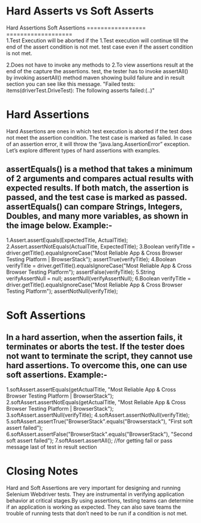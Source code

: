 Hard Asserts vs Soft Asserts
==============================
 Hard Assertions	                                        Soft Assertions
=================                                         ===================  
1.Test Execution will be aborted if the       1.Test execution will continue till the end of the 
  assert condition is not met.	                test case even if the assert condition is not met.
                                          
2.Does not have to invoke any methods to      2.To view assertions result at the end of the
  capture the assertions.	                    test, the tester has to invoke assertAll()
                                                by invoking assertAll() method maven showing build
                                                failure and in result section you can see like this 
                                                message.
                                                "Failed tests:   items(driverTest.DriveTest): 
                                                The following asserts failed:(..)"
                                            
Hard Assertions
===============
Hard Assertions are ones in which test execution is aborted if the test does not meet the assertion 
condition. The test case is marked as failed. In case of an assertion error, it will throw the 
“java.lang.AssertionError” exception.
Let’s explore different types of hard assertions with examples.

assertEquals() is a method that takes a minimum of 2 arguments and compares actual results with 
expected results. If both match, the assertion is passed, and the test case is marked as passed. 
assertEquals() can compare Strings, Integers, Doubles, and many more variables, as shown in the 
image below.
Example:-
-------
1.Assert.assertEquals(ExpectedTitle, ActualTitle);
2.Assert.assertNotEquals(ActualTitle, ExpectedTitle);
3.Boolean verifyTitle = driver.getTitle().equalsIgnoreCase("Most Reliable App & Cross Browser Testing     Platform | BrowserStack");
assertTrue(verifyTitle);
4.Boolean verifyTitle = driver.getTitle().equalsIgnoreCase("Most Reliable App & Cross Browser Testing Platform");
assertFalse(verifyTitle);
5.String verifyAssertNull = null;
assertNull(verifyAssertNull);
6.Boolean verifyTitle = driver.getTitle().equalsIgnoreCase("Most Reliable App & Cross Browser Testing Platform");
assertNotNull(verifyTitle);

Soft Assertions
================
In a hard assertion, when the assertion fails, it terminates or aborts the test. If the tester does not want to terminate the script, they cannot use hard assertions. To overcome this, one can use soft assertions.
Example:-
-------
1.softAssert.assertEquals(getActualTitle, "Most Reliable App & Cross Browser Testing Platform | BrowserStack");
2.softAssert.assertNotEquals(getActualTitle, "Most Reliable App & Cross Browser Testing Platform | BrowserStack");
3.softAssert.assertNull(verifyTitle);
4.softAssert.assertNotNull(verifyTitle);
5.softAssert.assertTrue("BrowserStack".equals("Browserstack"), "First soft assert failed");
6.softAssert.assertFalse("BrowserStack".equals("BrowserStack"), "Second soft assert failed");
7.softAssert.assertAll(); //for getting fail or pass message last of test in result section

Closing Notes
=============
Hard and Soft Assertions are very important for designing and running Selenium Webdriver tests.
They are instrumental in verifying application behavior at critical stages.By using assertions, testing teams can determine if an application is working as expected.
They can also save teams the trouble of running tests that don’t need to be run if a condition is not met.

